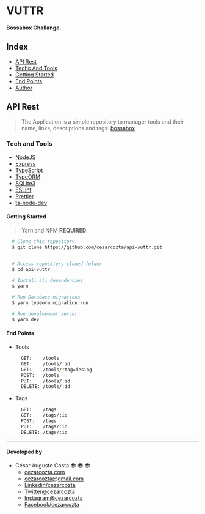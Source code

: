 # VUTTR

**Bossabox Challange.**

## Index

- [API Rest](#-API-Rest)
- [Techs And Tools](#-Tech-and-Tools)
- [Getting Started](#-Getting-Started)
- [End Points](#-End-Points)
- [Author](#-Author)

## API Rest

>The Application is a simple repository to manager tools and their name, links, descriptions and tags. [bossabox](https://app.bossabox.com/)

### Tech and Tools

- [NodeJS](https://nodejs.org/)
- [Express](https://expressjs.com/)
- [TypeScript](https://www.typescriptlang.org/)
- [TypeORM](https://typeorm.io/#/)
- [SQLite3](https://sqlite.org/version3.html)
- [ESLint](https://eslint.org/)
- [Prettier](https://prettier.io/)
- [ts-node-dev](https://www.npmjs.com/package/ts-node-dev)

#### Getting Started

>Yarn and NPM **REQUIRED**.

```bash
  # Clone this repository.
  $ git clone https://github.com/cezarcozta/api-vuttr.git


  # Access repository cloned folder
  $ cd api-vuttr

  # Install all dependencies
  $ yarn

  # Run Database migrations
  $ yarn typeorm migration:run

  # Run development server
  $ yarn dev
```

#### End Points

- Tools

  ```bash
    GET:    /tools
    GET:    /tools/:id
    GET:    /tools/?tag=desing
    POST:   /tools
    PUT:    /tools/:id
    DELETE: /tools/:id
  ```

- Tags

  ```bash
    GET:    /tags
    GET:    /tags/:id
    POST:   /tags
    PUT:    /tags/:id
    DELETE: /tags/:id
  ```

----------------------------------------------------------------------------

#### Developed by

- César Augusto Costa :sunglasses: :sunglasses: :sunglasses:
  - [cezarcozta.com](https://cezarcozta.com)
  - cezarcozta@gmail.com
  - [Linkedin/cezarcozta](www.linkedin.com/in/cezarcozta)
  - [Twitter@cezarcozta](www.twitter.com/cezarcozta)
  - [Instagram@cezarcozta](www.instagram.com/cezarcozta)
  - [Facebook/cezarcozta](www.facebook.com/cezarcozta)
